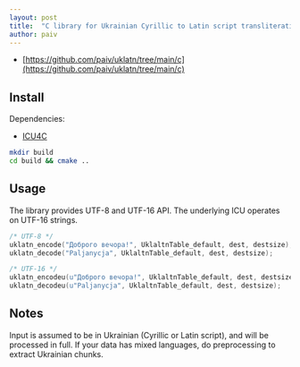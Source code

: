 ```yaml
---
layout: post
title:  "C library for Ukrainian Cyrillic to Latin script transliteration"
author: paiv
---
```


- [https://github.com/paiv/uklatn/tree/main/c](https://github.com/paiv/uklatn/tree/main/c)


Install
--

Dependencies:
- [ICU4C](https://unicode-org.github.io/icu/userguide/icu4c/)


```sh
mkdir build
cd build && cmake ..
```


Usage
--

The library provides UTF-8 and UTF-16 API. The underlying ICU operates on UTF-16 strings.

```c
/* UTF-8 */
uklatn_encode("Доброго вечора!", UklaltnTable_default, dest, destsize);
uklatn_decode("Paljanycja", UklaltnTable_default, dest, destsize);

/* UTF-16 */
uklatn_encodeu(u"Доброго вечора!", UklaltnTable_default, dest, destsize);
uklatn_decodeu(u"Paljanycja", UklaltnTable_default, dest, destsize);
```


Notes
--
Input is assumed to be in Ukrainian (Cyrillic or Latin script), and will be processed in full.
If your data has mixed languages, do preprocessing to extract Ukrainian chunks.

